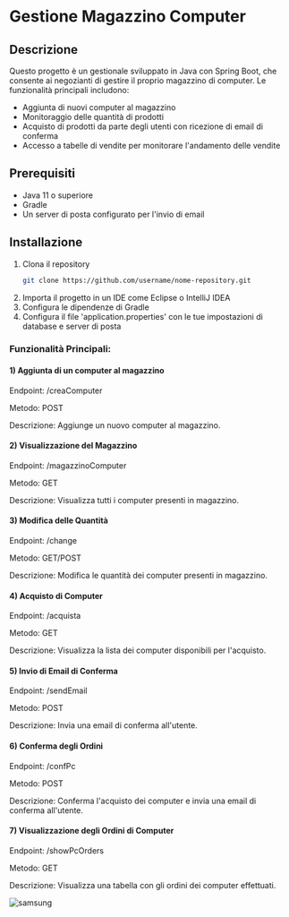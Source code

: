 # Gestione Magazzino Computer

## Descrizione
Questo progetto è un gestionale sviluppato in Java con Spring Boot, che consente ai negozianti di gestire il proprio magazzino di computer. Le funzionalità principali includono:

- Aggiunta di nuovi computer al magazzino
- Monitoraggio delle quantità di prodotti
- Acquisto di prodotti da parte degli utenti con ricezione di email di conferma
- Accesso a tabelle di vendite per monitorare l'andamento delle vendite

## Prerequisiti
- Java 11 o superiore
- Gradle
- Un server di posta configurato per l'invio di email

## Installazione

1. Clona il repository
   ```sh
   git clone https://github.com/username/nome-repository.git
   
2. Importa il progetto in un IDE come Eclipse o IntelliJ IDEA
3. Configura le dipendenze di Gradle
4. Configura il file 'application.properties' con le tue impostazioni di database e server di posta

<h3>Funzionalità Principali:</h3>

<h4>1) Aggiunta di un computer al magazzino</h4>
<p>Endpoint: /creaComputer</p>
<p>Metodo: POST</p>
<p>Descrizione: Aggiunge un nuovo computer al magazzino.</p>

<h4>2) Visualizzazione del Magazzino</h4>
<p>Endpoint: /magazzinoComputer</p>
<p>Metodo: GET</p>
<p>Descrizione: Visualizza tutti i computer presenti in magazzino.</p>

<h4>3) Modifica delle Quantità</h4>
<p>Endpoint: /change</p>
<p>Metodo: GET/POST</p>
Descrizione: Modifica le quantità dei computer presenti in magazzino.

<h4>4) Acquisto di Computer</h4>
<p>Endpoint: /acquista</p>
<p>Metodo: GET</p>
<p>Descrizione: Visualizza la lista dei computer disponibili per l'acquisto.</p>

<h4>5) Invio di Email di Conferma</h4>
<p>Endpoint: /sendEmail</p>
<p>Metodo: POST</p>
<p>Descrizione: Invia una email di conferma all'utente.</p>

<h4>6) Conferma degli Ordini</h4>
<p>Endpoint: /confPc</p>
<p>Metodo: POST</p>
<p>Descrizione: Conferma l'acquisto dei computer e invia una email di conferma all'utente.</p>

<h4>7) Visualizzazione degli Ordini di Computer</h4>
<p>Endpoint: /showPcOrders</p>
<p>Metodo: GET</p>
<p>Descrizione: Visualizza una tabella con gli ordini dei computer effettuati.</p>

![samsung](https://github.com/valerano96/Springboot/assets/167990036/00fac556-cfd7-4183-9228-e2850f618d79)

